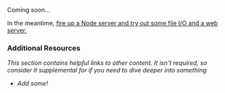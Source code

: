 Coming soon...

In the meantime, [fire up a Node server and try out some file I/O and a web server.](http://blog.modulus.io/absolute-beginners-guide-to-nodejs)

### Additional Resources

*This section contains helpful links to other content. It isn't required, so consider it supplemental for if you need to dive deeper into something*

* *Add some!*
